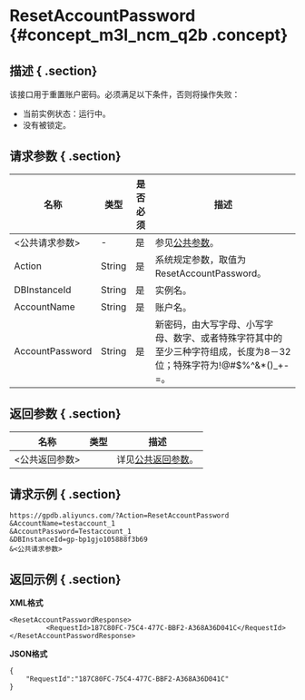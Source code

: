 # ResetAccountPassword {#concept_m3l_ncm_q2b .concept}

## 描述 { .section}

该接口用于重置账户密码。必须满足以下条件，否则将操作失败：

-   当前实例状态：运行中。
-   没有被锁定。

## 请求参数 { .section}

|名称|类型|是否必须|描述|
|--|--|----|--|
|<公共请求参数\>|-|是|参见[公共参数](intl.zh-CN/API参考/公共参数.md#)。|
|Action|String|是|系统规定参数，取值为ResetAccountPassword。|
|DBInstanceId|String|是|实例名。|
|AccountName|String|是|账户名。|
|AccountPassword|String|是|新密码，由大写字母、小写字母、数字、或者特殊字符其中的至少三种字符组成，长度为8－32位；特殊字符为!@\#$%^&\*\(\)\_+-=。|

## 返回参数 { .section}

|名称|类型|描述|
|--|--|--|
|<公共返回参数\>| |详见[公共返回参数](intl.zh-CN/API参考/公共参数.md#section_apd_1rv_3bb)。|

## 请求示例 { .section}

```
https://gpdb.aliyuncs.com/?Action=ResetAccountPassword
&AccountName=testaccount_1
&AccountPassword=Testaccount_1
&DBInstanceId=gp-bp1gjo105888f3b69
&<公共请求参数>
```

## 返回示例 { .section}

**XML格式**

```
<ResetAccountPasswordResponse>
         <RequestId>187C80FC-75C4-477C-BBF2-A368A36D041C</RequestId>
</ResetAccountPasswordResponse>
```

**JSON格式**

```
{
    "RequestId":"187C80FC-75C4-477C-BBF2-A368A36D041C"
}
```

